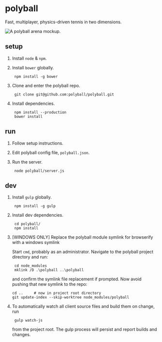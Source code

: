 # polyball

Fast, multiplayer, physics-driven tennis in two dimensions.

![A polyball arena mockup.](http://i.imgur.com/DZzRF3H.png)

## setup

1. Install `node` & `npm`.

2. Install `bower` globally.
    
        npm install -g bower

3. Clone and enter the polyball repo.

        git clone git@github.com:polyball/polyball.git

4. Install dependencies.

        npm install --production
        bower install

## run

1. Follow setup instructions.
2. Edit polyball config file, `polyball.json`.
3. Run the server.

        node polyball/server.js

## dev

1. Install `gulp` globally.

        npm install -g gulp

2. Install dev dependencies.

        cd polyball/
        npm install

3. [WINDOWS ONLY] Replace the polyball module symlink for browserify with a windows symlink

   Start `cmd`, probably as an administrator.  Navigate to the polyball project directory and run:

        cd node_modules
        mklink /D .\polyball ..\polyball

   and confirm the symlink file replacement if prompted.  Now avoid pushing that new symlink to the repo:

       cd ..     # now in project root directory
       git update-index --skip-worktree node_modules/polyball


4. To automatically watch all client source files and build them on change,  run

        gulp watch-js

   from the project root.  The gulp process will persist and report builds and changes.
